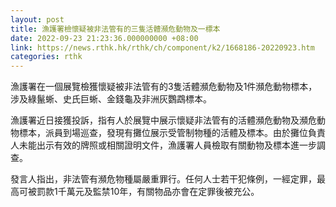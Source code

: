 ```yaml
---
layout: post
title: 漁護署檢懷疑被非法管有的三隻活體瀕危動物及一標本
date: 2022-09-23 21:23:36.000000000 +08:00
link: https://news.rthk.hk/rthk/ch/component/k2/1668186-20220923.htm
categories: rthk
---
```


漁護署在一個展覽檢獲懷疑被非法管有的3隻活體瀕危動物及1件瀕危動物標本，涉及綠鬣蜥、史氏巨蜥、金錢龜及非洲灰鸚鵡標本。

漁護署近日接獲投訴，指有人於展覽中展示懷疑非法管有的活體瀕危動物及瀕危動物標本，派員到場巡查，發現有攤位展示受管制物種的活體及標本。由於攤位負責人未能出示有效的牌照或相關證明文件，漁護署人員檢取有關動物及標本進一步調查。

發言人指出，非法管有瀕危物種屬嚴重罪行。任何人士若干犯條例，一經定罪，最高可被罰款1千萬元及監禁10年，有關物品亦會在定罪後被充公。
